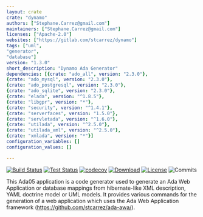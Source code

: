 ```yaml
---
layout: crate
crate: "dynamo"
authors: ["Stephane.Carrez@gmail.com"]
maintainers: ["Stephane.Carrez@gmail.com"]
licenses: ["Apache-2.0"]
websites: ["https://gitlab.com/stcarrez/dynamo"]
tags: ["uml",
"generator",
"database"]
version: "1.3.0"
short_description: "Dynamo Ada Generator"
dependencies: [{crate: "ado_all", version: "2.3.0"},
{crate: "ado_mysql", version: "2.3.0"},
{crate: "ado_postgresql", version: "2.3.0"},
{crate: "ado_sqlite", version: "2.3.0"},
{crate: "elada", version: "^1.8.5"},
{crate: "libgpr", version: "*"},
{crate: "security", version: "^1.4.1"},
{crate: "serverfaces", version: "1.5.0"},
{crate: "servletada", version: "^1.6.0"},
{crate: "utilada", version: "^2.5.0"},
{crate: "utilada_xml", version: "^2.5.0"},
{crate: "xmlada", version: "*"}]
configuration_variables: []
configuration_values: []

---
```

[![Build Status](https://img.shields.io/jenkins/s/https/jenkins.vacs.fr/Bionic-Dynamo.svg)](https://jenkins.vacs.fr/job/Bionic-Dynamo/)
[![Test Status](https://img.shields.io/jenkins/t/https/jenkins.vacs.fr/Bionic-Dynamo.svg)](https://jenkins.vacs.fr/job/Bionic-Dynamo/)
[![codecov](https://codecov.io/gh/stcarrez/dynamo/branch/master/graph/badge.svg)](https://codecov.io/gh/stcarrez/dynamo)
[![Download](https://img.shields.io/badge/download-1.3.0-brightgreen.svg)](https://download.vacs.fr/dynamo/dynamo-1.3.0.tar.gz)
[![License](https://img.shields.io/badge/license-APACHE2-blue.svg)](LICENSE)
![Commits](https://img.shields.io/github/commits-since/stcarrez/dynamo/1.3.0.svg)

This Ada05 application is a code generator used to generate
an Ada Web Application or database mappings from hibernate-like
XML description, YAML doctrine model or UML models.  It provides various commands for the
generation of a web application which uses the Ada Web Application framework
(https://github.com/stcarrez/ada-awa/).
